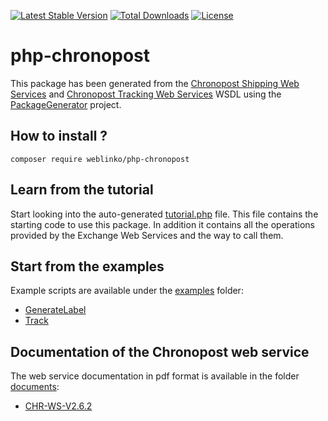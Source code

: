 [![Latest Stable Version](https://poser.pugx.org/weblinko/php-chronopost/v/stable.svg)](https://packagist.org/packages/weblinko/php-chronopost)
[![Total Downloads](https://poser.pugx.org/weblinko/php-chronopost/downloads)](https://packagist.org/packages/weblinko/php-chronopost)
[![License](https://poser.pugx.org/weblinko/php-chronopost/license.svg)](https://github.com/weblinko/php-chronopost/blob/master/LICENSE)

# php-chronopost
This package has been generated from the [Chronopost Shipping Web Services](https://ws.chronopost.fr/shipping-cxf/ShippingServiceWS?wsdl) and [Chronopost Tracking Web Services](https://ws.chronopost.fr/tracking-cxf/TrackingServiceWS?wsdl) WSDL using the [PackageGenerator](https://github.com/WsdlToPhp/PackageGenerator) project.

## How to install ?

    composer require weblinko/php-chronopost

## Learn from the tutorial
Start looking into the auto-generated [tutorial.php](tutorial.php) file. This file contains the starting code to use this package. In addition it contains all the operations provided by the Exchange Web Services and the way to call them.

## Start from the examples
Example scripts are available under the [examples](examples) folder:

- [GenerateLabel](examples/GenerateLabel.php)
- [Track](examples/Track.php)

## Documentation of the Chronopost web service
The web service documentation in pdf format is available in the folder [documents](documents):

- [CHR-WS-V2.6.2](documents/CHR-WS-V2.6.2.pdf)